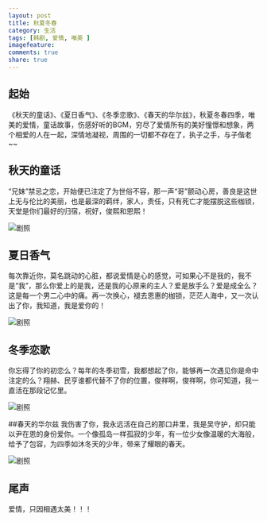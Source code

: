 ```yaml
---
layout: post
title: 秋夏冬春
category: 生活
tags: [韩剧, 爱情, 唯美 ]
imagefeature: 
comments: true
share: true
---
```


## 起始
《秋天的童话》、《夏日香气》、《冬季恋歌》、《春天的华尔兹》，秋夏冬春四季，唯美的爱情，童话故事，伤感好听的BGM，穷尽了爱情所有的美好憧憬和想象，两个相爱的人在一起，深情地凝视，周围的一切都不存在了，执子之手，与子偕老~~

<!--more-->

## 秋天的童话

“兄妹”禁忌之恋，开始便已注定了为世俗不容，那一声“哥”颤动心房，善良是这世上无与伦比的美丽，也是最深的羁绊，家人，责任，只有死亡才能摆脱这些枷锁，天堂是你们最好的归宿，祝好，俊熙和恩熙！

![剧照](http://7u2nwk.com1.z0.glb.clouddn.com/49_100510151553_1.jpg)

## 夏日香气
每次靠近你，莫名跳动的心脏，都说爱情是心的感觉，可如果心不是我的，我不是“我”，那么你爱上的是我，还是我的心原来的主人？爱是放手么？爱是成全么？这是每一个男二心中的痛。再一次换心，褪去恩惠的枷锁，茫茫人海中，又一次认出了你，我知道，我是爱你的！

![剧照](http://7u2nwk.com1.z0.glb.clouddn.com/050E000052369871675839766D023CB0.jpeg)

## 冬季恋歌
你忘得了你的初恋么？每年的冬季初雪，我都想起了你，能够再一次遇见你是命中注定的么？翔赫、民亨谁都代替不了你的位置，俊祥啊，俊祥啊，你可知道，我一直活在那段记忆里。

![剧照](http://7u2nwk.com1.z0.glb.clouddn.com/000144318.jpg)

##春天的华尔兹
我伤害了你，我永远活在自己的那口井里，我是吴守护，却只能以尹在恩的身份爱你。一个像孤岛一样孤寂的少年，有一位少女像温暖的大海般，给予了包容，为四季如沐冬天的少年，带来了耀眼的春天。

![剧照](http://7u2nwk.com1.z0.glb.clouddn.com/268424.jpg)


## 尾声
爱情，只因相遇太美！！！

